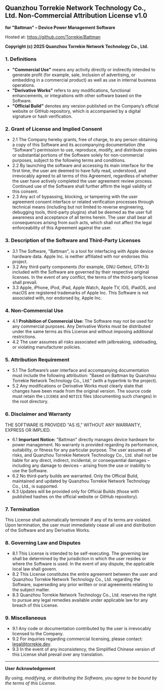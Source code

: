## Quanzhou Torrekie Network Technology Co., Ltd. Non-Commercial Attribution License v1.0

**for "Battman" – Device Power Management Software**

Hosted at: https://github.com/Torrekie/Battman

**Copyright (c) 2025 Quanzhou Torrekie Network Technology Co., Ltd.**

### 1. Definitions
- **"Commercial Use"** means any activity directly or indirectly intended to generate profit (for example, sale, inclusion of advertising, or embedding in a commercial product) as well as use in internal business operations.
- **"Derivative Works"** refers to any modifications, functional enhancements, or integrations with other software based on the Software.
- **"Official Build"** denotes any version published on the Company’s official website or GitHub repository, which is accompanied by a digital signature or hash verification.

### 2. Grant of License and Implied Consent
- 2.1 The Company hereby grants, free of charge, to any person obtaining a copy of this Software and its accompanying documentation (the "Software") permission to use, reproduce, modify, and distribute copies or substantial portions of the Software solely for non-commercial purposes, subject to the following terms and conditions.
- 2.2 By launching the software and accessing its main interface for the first time, the user are deemed to have fully read, understood, and irrevocably agreed to all terms of this Agreement, regardless of whether the user have actively completed the user agreement review process. Continued use of the Software shall further affirm the legal validity of this consent.
- 2.3 Any act of bypassing, blocking, or tampering with the user agreement consent interface or related verification processes through technical means (including but not limited to reverse engineering, debugging tools, third-party plugins) shall be deemed as the user full awareness and acceptance of all terms herein. The user shall bear all consequences arising from such acts, which shall not affect the legal enforceability of this Agreement against the user.

### 3. Description of the Software and Third-Party Licenses
- 3.1 The Software, "Battman", is a tool for interfacing with Apple device hardware data. Apple Inc. is neither affiliated with nor endorses this project.
- 3.2 Any third-party components (for example, GNU Gettext, GTK+3) included with the Software are governed by their respective original licenses. In the event of any conflict, the terms of the third-party license shall prevail.
- 3.3 Apple, iPhone, iPod, iPad, Apple Watch, Apple TV, iOS, iPadOS, and macOS are registered trademarks of Apple Inc. This Software is not associated with, nor endorsed by, Apple Inc.

### 4. Non-Commercial Use
- 4.1 **Prohibition of Commercial Use:** The Software may not be used for any commercial purposes. Any Derivative Works must be distributed under the same terms as this License and without imposing additional restrictions.
- 4.2 The user assumes all risks associated with jailbreaking, sideloading, or violating manufacturer policies.

### 5. Attribution Requirement
- 5.1 The Software’s user interface and accompanying documentation must include the following attribution: "Based on Battman by Quanzhou Torrekie Network Technology Co., Ltd." (with a hyperlink to the project).
- 5.2 Any modifications or Derivative Works must clearly state that changes have been made from the original version. The source code must retain the `LICENSE` and `NOTICE` files (documenting such changes) in the root directory.

### 6. Disclaimer and Warranty
THE SOFTWARE IS PROVIDED "AS IS," WITHOUT ANY WARRANTY, EXPRESS OR IMPLIED.

- 6.1 **Important Notice:** "Battman" directly manages device hardware for power management. No warranty is provided regarding its performance, suitability, or fitness for any particular purpose. The user assumes all risks, and Quanzhou Torrekie Network Technology Co., Ltd. shall not be liable for any direct, indirect, incidental, or consequential damages – including any damage to devices – arising from the use or inability to use the Software.
- 6.2 No third-party builds are warranted. Only the Official Build, maintained and updated by Quanzhou Torrekie Network Technology Co., Ltd., is supported.
- 6.3 Updates will be provided only for Official Builds (those with published hashes on the official website or GitHub repository).

### 7. Termination
This License shall automatically terminate if any of its terms are violated. Upon termination, the user must immediately cease all use and distribution of the Software and any Derivative Works.

### 8. Governing Law and Disputes
- 8.1 This License is intended to be self-executing. The governing law shall be determined by the jurisdiction in which the user resides or where the Software is used. In the event of any dispute, the applicable local law shall govern.
- 8.2 This License constitutes the entire agreement between the user and Quanzhou Torrekie Network Technology Co., Ltd. regarding the Software, superseding any prior written or oral agreements relating to the subject matter.
- 8.3 Quanzhou Torrekie Network Technology Co., Ltd. reserves the right to pursue any legal remedies available under applicable law for any breach of this License.

### 9. Miscellaneous
- 9.1 Any code or documentation contributed by the user is irrevocably licensed to the Company.
- 9.2 For inquiries regarding commercial licensing, please contact: legal@torrekie.dev.
- 9.3 In the event of any inconsistency, the Simplified Chinese version of this License shall prevail over any translation.

---

**User Acknowledgement**

*By using, modifying, or distributing the Software, you agree to be bound by the terms of this License.*
